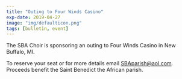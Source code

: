 ```yaml
---
title: "Outing to Four Winds Casino"
exp-date: 2019-04-27
image: "img/defaulticon.png"
tags: [bulletin, event]
---
```


The SBA Choir is sponsoring an outing to Four Winds Casino in New Buffalo, MI. 

To reserve your seat or for more details email <SBAparish@aol.com>. Proceeds benefit the Saint Benedict the African parish.